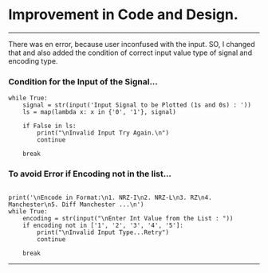 # Improvement in Code and Design.
----

There was en error, because user inconfused with the input. SO, I changed that and also added the condition of correct input value type of signal and encoding type.


### Condition for the Input of the Signal...
```
while True:
    signal = str(input('Input Signal to be Plotted (1s and 0s) : '))
    ls = map(lambda x: x in {'0', '1'}, signal)

    if False in ls:
        print("\nInvalid Input Try Again.\n")
        continue
    
    break
```

### To avoid Error if Encoding not in the list...
```

print('\nEncode in Format:\n1. NRZ-I\n2. NRZ-L\n3. RZ\n4. Manchester\n5. Diff Manchester ...\n')
while True:
    encoding = str(input("\nEnter Int Value from the List : "))
    if encoding not in ['1', '2', '3', '4', '5']:
        print("\nInvalid Input Type...Retry")
        continue

    break
```

----

